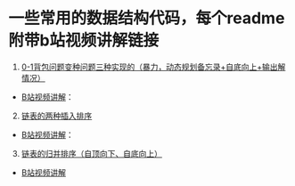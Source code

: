 # 一些常用的数据结构代码，每个readme附带b站视频讲解链接

1. [0-1背包问题变种问题三种实现的（暴力，动态规划备忘录+自底向上+输出解情况）](https://github.com/AmberHan/CodeEveryDay/tree/main/0-1bagproblem)

- [B站视频讲解](https://www.bilibili.com/video/BV1zK4y1Z74c/)：

2. [链表的两种插入排序](https://github.com/AmberHan/CodeEveryDay/tree/main/Insert-sort-list)  

- [B站视频讲解](https://www.bilibili.com/video/BV1ca411w7bG/)：

3. [链表的归并排序（自顶向下、自底向上）](https://github.com/AmberHan/CodeEveryDay/tree/main/merge-sort-list)

- [B站视频讲解](https://www.bilibili.com/video/BV1DD4y1Q7G3/)